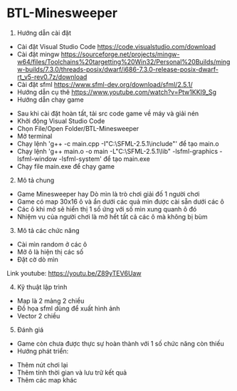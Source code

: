 # BTL-Minesweeper

1) Hướng dẫn cài đặt
 * Cài đặt Visual Studio Code
 https://code.visualstudio.com/download
 * Cài đặt mingw
 https://sourceforge.net/projects/mingw-w64/files/Toolchains%20targetting%20Win32/Personal%20Builds/mingw-builds/7.3.0/threads-posix/dwarf/i686-7.3.0-release-posix-dwarf-rt_v5-rev0.7z/download
 * Cài đặt sfml 
 https://www.sfml-dev.org/download/sfml/2.5.1/
 * Hướng dẫn cụ thê
 https://www.youtube.com/watch?v=Ptw1KKI9_Sg
 * Hướng dẫn chạy game
  - Sau khi cài đặt hoàn tất, tải src code game về máy và giải nén
  - Khởi động Visual Studio Code 
  - Chọn File/Open Folder/BTL-Minesweeper
  - Mở terminal
  - Chạy lệnh 'g++ -c main.cpp -I"C:\SFML-2.5.1\include"' để tạo main.o
  - Chạy lệnh 'g++ main.o -o main -L"C:\SFML-2.5.1\lib" -lsfml-graphics -lsfml-window -lsfml-system' để tạo main.exe
  - Chạy file main.exe để chạy game

2) Mô tả chung 

 - Game Minesweeper hay Dò mìn là trò chơi giải đố 1 người chơi
 - Game có map 30x16 ô và ẩn dưới các quả mìn được cài sẵn dưới các ô
 - Các ô khi mở sẽ hiển thị 1 số ứng với số mìn xung quanh ô đó
 - Nhiệm vụ của người chơi là mở hết tất cả các ô mà không bị bùm
 
3) Mô tả các chức năng

  * Cài mìn random ở các ô 
  * Mở ô là hiện thị các số
  * Đặt cờ dò mìn

Link youtube: https://youtu.be/Z89yTEV6Uaw

4) Kỹ thuật lập trình

  * Map là 2 mảng 2 chiều 
  * Đồ họa sfml dùng để xuất hình ảnh  
  * Vector 2 chiều

5) Đánh giá

  * Game còn chưa được thực sự hoàn thành với 1 số chức năng còn thiếu 
  * Hướng phát triển: 
   - Thêm nút chơi lại
   - Thêm tính thời gian và lưu trữ kết quả
   - Thêm các map khác
